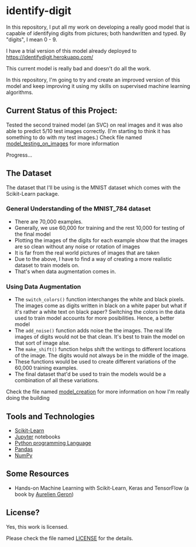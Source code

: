 # identify-digit
In this repository, I put all my work on developing a really good model that is capable of identifying digits from pictures; both handwritten and typed. By "digits", I mean 0 - 9.

I have a trial version of this model already deployed to https://identifydigit.herokuapp.com/

This current model is really bad and doesn't do all the work. 

In this repository, I'm going to try and create an improved version of this model and keep improving it using my skills on supervised machine learning algorithms.

## Current Status of this Project:
Tested the second trained model (an SVC) on real images and it was also able to predict 5/10 test images correctly. (I'm starting to think it has something to do with my test images.)
Check file named [model_testing_on_images](./model/model_testing_on_images.ipynb) for more information

Progress...

## The Dataset
The dataset that I'll be using is the MNIST dataset which comes with the Scikit-Learn package.

### General Understanding of the MNIST_784 dataset
- There are 70,000 examples. 
- Generally, we use 60,000 for training and the rest 10,000 for testing of the final model
- Plotting the images of the digits for each example show that the images are so clean without any noise or rotation of images
- It is far from the real world pictures of images that are taken
- Due to the above, I have to find a way of creating a more realistic dataset to train models on.
- That's when data augmentation comes in.

### Using Data Augmentation
- The `switch_colors()` function interchanges the white and black pixels. The images come as digits written in black on a white paper but what if it's rather a white text on black paper? Switching the colors in the data used to train model accounts for more posibilities. Hence, a better model
- The `add_noise()` function adds noise the the images. The real life images of digits would not be that clean. It's best to train the model on that sort of image alse.
- The `make_shift()` function helps shift the writings to different locations of the image. The digits would not always be in the middle of the image.
- These functions would be used to create different variations of the 60,000 training examples.
- The final dataset that'd be used to train the models would be a combination of all these variations.

Check the file named [model_creation](./model/model_creation.ipynb) for more information on how I'm really doing the building

## Tools and Technologies
- [Scikit-Learn](https://scikit-learn.org/)
- [Jupyter](https://www.jupyter.org/) notebooks
- [Python programming Language](https://www.python.org/)
- [Pandas](https://pandas.pydata.org/)
- [NumPy](https://numpy.org/)

## Some Resources
- Hands-on Machine Learning with Scikit-Learn, Keras and TensorFlow (a book by [Aurelien Geron](https://www.twitter.com/aureliengeron))

## License?
Yes, this work is licensed. 

Please check the file named [LICENSE](./LICENSE) for the details.
